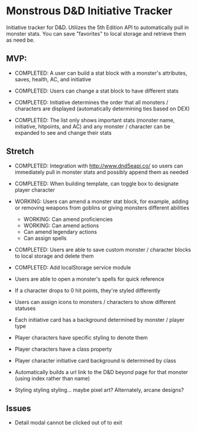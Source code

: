# Monstrous D&D Initiative Tracker

Initiative tracker for D&D. Utilizes the 5th Edition API to automatically pull in monster stats. You can save "favorites" to local storage and retrieve them as need be.

## MVP:

- COMPLETED: A user can build a stat block with a monster's attributes, saves, health, AC, and initiative

- COMPLETED: Users can change a stat block to have different stats

- COMPLETED: Initiative determines the order that all monsters / characters are displayed (automatically determining ties based on DEX)

- COMPLETED: The list only shows important stats (monster name, initiative, hitpoints, and AC) and any monster / character can be expanded to see and change their stats

## Stretch

- COMPLETED: Integration with http://www.dnd5eapi.co/ so users can immediately pull in monster stats and possibly append them as needed

- COMPLETED: When building template, can toggle box to designate player character

- WORKING: Users can amend a monster stat block, for example, adding or removing weapons from goblins or giving monsters different abilities

  - WORKING: Can amend proficiencies
  - WORKING: Can amend actions
  - Can amend legendary actions
  - Can assign spells

- COMPLETED: Users are able to save custom monster / character blocks to local storage and delete them

- COMPLETED: Add localStorage service module

- Users are able to open a monster's spells for quick reference

- If a character drops to 0 hit points, they're styled differently

- Users can assign icons to monsters / characters to show different statuses

- Each initiative card has a background determined by monster / player type

- Player characters have specific styling to denote them

- Player characters have a class property

- Player character initiative card background is determined by class

- Automatically builds a url link to the D&D beyond page for that monster (using index rather than name)

- Styling styling styling... maybe pixel art? Alternately, arcane designs?

## Issues

- Detail modal cannot be clicked out of to exit
